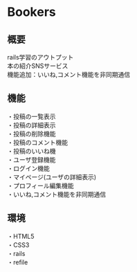 # Bookers

## 概要
rails学習のアウトプット<br  />
本の紹介SNSサービス<br  />
機能追加：いいね,コメント機能を非同期通信

## 機能
・投稿の一覧表示<br  />
・投稿の詳細表示<br  />
・投稿の削除機能<br  />
・投稿のコメント機能<br  />
・投稿のいいね機<br  />
・ユーザ登録機能<br  />
・ログイン機能<br />
・マイページ(ユーザの詳細表示)<br  />
・プロフィール編集機能<br  />
・いいね,コメント機能を非同期通信

## 環境
・HTML5<br  />
・CSS3<br  />
・rails<br  />
・refile
